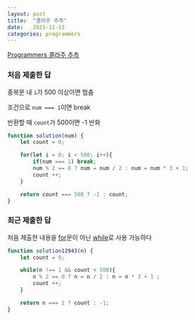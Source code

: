 ```yaml
---
layout: post
title:  "콜라주 추측"
date:   2021-11-13
categories: programmers
---
```

[Programmers 콜라주 추측](https://programmers.co.kr/learn/courses/30/lessons/12943?language=javascript)

### 처음 제출한 답

중복문 내 `i`가 500 이상이면 멈춤

조건으로 `num === 1`이면 break

반환할 때 `count`가 500이면 -1 반화
```js
function solution(num) {
    let count = 0;

    for(let i = 0; i < 500; i++){
        if(num === 1) break;
        num % 2 == 0 ? num = num / 2 : num = num * 3 + 1;
        count ++;
    }

    return count === 500 ? -1 : count;
}
```

### 최근 제출한 답

처음 제출한 내용을 [for](https://developer.mozilla.org/ko/docs/Web/JavaScript/Reference/Statements/for)문이 아닌 [while](https://developer.mozilla.org/ko/docs/Web/JavaScript/Reference/Statements/while)로 사용 가능하다
```js
function solution12943(n) {
    let count = 0;

    while(n !== 1 && count < 500){
        n % 2 == 0 ? n = n / 2 : n = n * 3 + 1 ; 
        count ++;
    }

    return n === 1 ? count : -1;
}
```